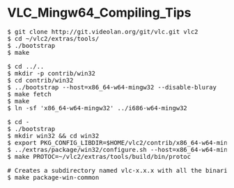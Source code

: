 # VLC_Mingw64_Compiling_Tips
<pre>
$ git clone http://git.videolan.org/git/vlc.git vlc2
$ cd ~/vlc2/extras/tools/
$ ./bootstrap  
$ make

$ cd ../..
$ mkdir -p contrib/win32
$ cd contrib/win32
$ ../bootstrap --host=x86_64-w64-mingw32 --disable-bluray
$ make fetch
$ make
$ ln -sf 'x86_64-w64-mingw32' ../i686-w64-mingw32

$ cd -
$ ./bootstrap
$ mkdir win32 && cd win32
$ export PKG_CONFIG_LIBDIR=$HOME/vlc2/contrib/x86_64-w64-mingw32/lib/pkgconfig
$ ../extras/package/win32/configure.sh --host=x86_64-w64-mingw32 --build=x86_64-pc-linux-gnu --disable-faad
$ make PROTOC=~/vlc2/extras/tools/build/bin/protoc

# Creates a subdirectory named vlc-x.x.x with all the binaries. You can run VLC directly from this directory.
$ make package-win-common
</pre>
